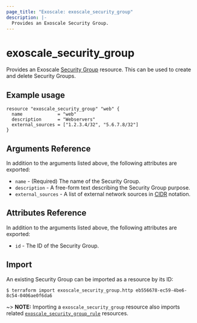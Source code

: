 ```yaml
---
page_title: "Exoscale: exoscale_security_group"
description: |-
  Provides an Exoscale Security Group.
---
```


# exoscale\_security\_group

Provides an Exoscale [Security Group][sg-doc] resource. This can be used to create and delete Security Groups.


## Example usage

```hcl
resource "exoscale_security_group" "web" {
  name             = "web"
  description      = "Webservers"
  external_sources = ["1.2.3.4/32", "5.6.7.8/32"]
}
```


## Arguments Reference

In addition to the arguments listed above, the following attributes are exported:

* `name` - (Required) The name of the Security Group.
* `description` - A free-form text describing the Security Group purpose.
* `external_sources` - A list of external network sources in [CIDR][cidr] notation.


## Attributes Reference

In addition to the arguments listed above, the following attributes are exported:

* `id` - The ID of the Security Group.


## Import

An existing Security Group can be imported as a resource by its ID:

```console
$ terraform import exoscale_security_group.http eb556678-ec59-4be6-8c54-0406ae0f6da6
```

~> **NOTE:** Importing a `exoscale_security_group` resource also imports related [`exoscale_security_group_rule`][r-security_group_rule] resources.


[cidr]: https://en.wikipedia.org/wiki/Classless_Inter-Domain_Routing#CIDR_notatio
[r-security_group_rule]: ../resources/security_group_rule
[sg-doc]: https://community.exoscale.com/documentation/compute/security-groups/

